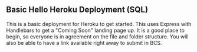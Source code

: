 ## Basic Hello Heroku Deployment (SQL)

This is a basic deployment for Heroku to get started. This uses Express with Handlebars to get a "Coming Soon" landing page up. It is a good place to begin, so everyone is in agreement on the file and folder structure. You will also be able to have a link available right away to submit in BCS.
